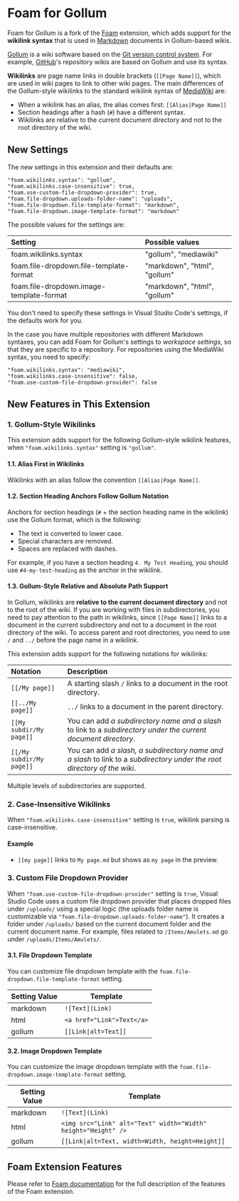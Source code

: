 # Foam for Gollum

Foam for Gollum is a fork of the [Foam](https://github.com/foambubble/foam/) extension, which adds support for the **wikilink syntax** that is used in [Markdown](https://www.markdownguide.org/) documents in Gollum-based wikis.

[Gollum](https://github.com/gollum/gollum) is a wiki software based on the [Git version control system](https://git-scm.com/). For example, [GitHub](https://github.com/)'s repository wikis are based on Gollum and use its syntax.

**Wikilinks** are page name links in double brackets (`[[Page Name]]`), which are used in wiki pages to link to other wiki pages. The main differences of the Gollum-style wikilinks to the standard wikilink syntax of [MediaWiki](https://www.mediawiki.org/wiki/MediaWiki) are:

- When a wikilink has an alias, the alias comes first: `[[Alias|Page Name]]`
- Section headings after a hash (`#`) have a different syntax.
- Wikilinks are relative to the current document directory and not to the root directory of the wiki.

## New Settings

The new settings in this extension and their defaults are:

```
"foam.wikilinks.syntax": "gollum",
"foam.wikilinks.case-insensitive": true,
"foam.use-custom-file-dropdown-provider": true,
"foam.file-dropdown.uploads-folder-name": "uploads",
"foam.file-dropdown.file-template-format": "markdown",
"foam.file-dropdown.image-template-format": "markdown"
```

The possible values for the settings are:

| Setting | Possible values |
| :------ | :-------------- |
| foam.wikilinks.syntax | "gollum", "mediawiki" |
| foam.file-dropdown.file-template-format | "markdown", "html", "gollum" |
| foam.file-dropdown.image-template-format | "markdown", "html", "gollum" |

You don't need to specify these settings in Visual Studio Code's settings, if the defaults work for you.

In the case you have multiple repositories with different Markdown syntaxes, you can add Foam for Gollum's settings to *workspace settings*, so that they are specific to a repository. For repositories using the MediaWiki syntax, you need to specify:

```
"foam.wikilinks.syntax": "mediawiki",
"foam.wikilinks.case-insensitive": false,
"foam.use-custom-file-dropdown-provider": false
```

## New Features in This Extension

### 1. Gollum-Style Wikilinks

This extension adds support for the following Gollum-style wikilink features, when `"foam.wikilinks.syntax"` setting is `"gollum"`.

#### 1.1. Alias First in Wikilinks

Wikilinks with an alias follow the convention `[[Alias|Page Name]]`.

#### 1.2. Section Heading Anchors Follow Gollum Notation

Anchors for section headings (`#` + the section heading name in the wikilink) use the Gollum format, which is the following:

- The text is converted to lower case.
- Special characters are removed.
- Spaces are replaced with dashes.

For example, if you have a section heading `4. My Test Heading`, you should use `#4-my-test-heading` as the anchor in the wikilink.

#### 1.3. Gollum-Style Relative and Absolute Path Support

In Gollum, wikilinks are **relative to the current document directory** and not to the root of the wiki. If you are working with files in subdirectories, you need to pay attention to the path in wikilinks, since `[[Page Name]]` links to a document in the current subdirectory and not to a document in the root directory of the wiki. To access parent and root directories, you need to use `/` and `../` before the page name in a wikilink.

This extension adds support for the following notations for wikilinks:

| Notation | Description |
| :------- | :---------- |
| `[[/My page]]` | A starting slash `/` links to a document in the root directory. |
| `[[../My page]]` | `../` links to a document in the parent directory. |
| `[[My subdir/My page]]` | You can add *a subdirectory name and a slash* to link to a *subdirectory under the current document directory*. |
| `[[/My subdir/My page]]` | You can add *a slash, a subdirectory name and a slash* to link to a *subdirectory under the root directory of the wiki*. |

Multiple levels of subdirectories are supported.

### 2. Case-Insensitive Wikilinks

When `"foam.wikilinks.case-insensitive"` setting is `true`, wikilink parsing is case-insensitive.

#### Example

- `[[my page]]` links to `My page.md` but shows as `my page` in the preview.

### 3. Custom File Dropdown Provider

When `"foam.use-custom-file-dropdown-provider"` setting is `true`, Visual Studio Code uses a custom file dropdown provider that places dropped files under `/uploads/` using a special logic (the uploads folder name is customizable via `"foam.file-dropdown.uploads-folder-name"`). It creates a folder under `/uploads/` based on the current document folder and the current document name. For example, files related to `/Items/Amulets.md` go under `/uploads/Items/Amulets/`.

#### 3.1. File Dropdown Template

You can customize file dropdown template with the `foam.file-dropdown.file-template-format` setting.

<table>

<thead>
<tr>
<th>Setting Value</th>
<th>Template</th>
</tr>
</thead>

<tbody>

<tr>
<td>markdown</td>
<td><code>![Text](Link)</code></td>
</tr>

<tr>
<td>html</td>
<td><code>&lt;a href="Link"&gt;Text&lt;/a&gt;</code></td>
</tr>

<tr>
<td>gollum</td>
<td><code>[[Link|alt=Text]]</code></td>
</tr>

</tbody>
</table>

#### 3.2. Image Dropdown Template

You can customize the image dropdown template with the `foam.file-dropdown.image-template-format` setting.

<table>

<thead>
<tr>
<th>Setting Value</th>
<th>Template</th>
</tr>
</thead>

<tbody>

<tr>
<td>markdown</td>
<td><code>![Text](Link)</code></td>
</tr>

<tr>
<td>html</td>
<td><code>&lt;img src="Link" alt="Text" width="Width" height="Height" /&gt;</code></td>
</tr>

<tr>
<td>gollum</td>
<td><code>[[Link|alt=Text, width=Width, height=Height]]</code></td>
</tr>

</tbody>
</table>

## Foam Extension Features

Please refer to [Foam documentation](https://github.com/foambubble/foam/) for the full description of the features of the Foam extension.
